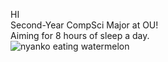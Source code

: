 HI  
Second-Year CompSci Major at OU!   
Aiming for 8 hours of sleep a day.  
![nyanko eating watermelon](https://github.com/tiffanybnguyen/tiffanybnguyen/assets/143210641/375f353a-88fe-4c50-9cfe-4ba03a7e7e83)
